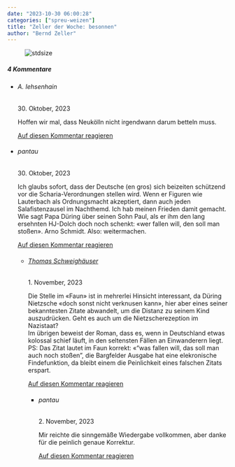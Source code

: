 ```yaml
---
date: "2023-10-30 06:00:28"
categories: ["spreu-weizen"]
title: "Zeller der Woche: besonnen"
author: "Bernd Zeller"
---
```



<figure>
<img src="https://www.publicomag.com/wp-content/uploads/2023/10/besonnen.jpg" alt=stdsize>
</figure>


<!--more-->
<h5 class="comments-h">
4 Kommentare </h5>
<ul class="commentlist">
<li class="comment even thread-even depth-1 clearfix" id="li-comment-120242">
<h6 class="author">A. Iehsenhain</h6> <span class="date">30. Oktober, 2023</span>



Hoffen wir mal, dass Neukölln nicht irgendwann darum betteln muss.

<a rel="nofollow" class="comment-reply-link" href="#comment-120242" data-commentid="120242" data-postid="17966" data-belowelement="comment-120242" data-respondelement="respond" data-replyto="Antworte auf A. Iehsenhain" aria-label="Antworte auf A. Iehsenhain">Auf diesen Kommentar reagieren</a> 


</li>
<li class="comment odd alt thread-odd thread-alt depth-1 clearfix" id="li-comment-120245">
<h6 class="author">pantau</h6> <span class="date">30. Oktober, 2023</span>



Ich glaubs sofort, dass der Deutsche (en gros) sich beizeiten schützend vor die Scharia-Verordnungen stellen wird. Wenn er Figuren wie Lauterbach als Ordnungsmacht akzeptiert, dann auch jeden Salafistenzausel im Nachthemd. Ich hab meinen Frieden damit gemacht. Wie sagt Papa Düring über seinen Sohn Paul, als er ihm den lang ersehnten HJ-Dolch doch noch schenkt: «wer fallen will, den soll man stoßen». Arno Schmidt. Also: weitermachen.

<a rel="nofollow" class="comment-reply-link" href="#comment-120245" data-commentid="120245" data-postid="17966" data-belowelement="comment-120245" data-respondelement="respond" data-replyto="Antworte auf pantau" aria-label="Antworte auf pantau">Auf diesen Kommentar reagieren</a> 


<ul class="children">
<li class="comment even depth-2 clearfix" id="li-comment-120247">
<h6 class="author"><a href="https://angenehmwiderwaertigzugleich.home.blog/" class="url" rel="ugc external nofollow">Thomas Schweighäuser</a></h6> <span class="date">1. November, 2023</span>



Die Stelle im «Faun» ist in mehrerlei Hinsicht interessant, da Düring Nietzsche «doch sonst nicht verknusen kann», hier aber eines seiner bekanntesten Zitate abwandelt, um die Distanz zu seinem Kind auszudrücken. Geht es auch um die Nietzscherezeption im Nazistaat?<br>
Im übrigen beweist der Roman, dass es, wenn in Deutschland etwas kolossal schief läuft, in den seltensten Fällen an Einwanderern liegt.<br>
PS: Das Zitat lautet im Faun korrekt: «“was fallen will, das soll man auch noch stoßen”, die Bargfelder Ausgabe hat eine elekronische Findefunktion, da bleibt einem die Peinlichkeit eines falschen Zitats erspart.

<a rel="nofollow" class="comment-reply-link" href="#comment-120247" data-commentid="120247" data-postid="17966" data-belowelement="comment-120247" data-respondelement="respond" data-replyto="Antworte auf Thomas Schweighäuser" aria-label="Antworte auf Thomas Schweighäuser">Auf diesen Kommentar reagieren</a> 


<ul class="children">
<li class="comment odd alt depth-3 clearfix" id="li-comment-120254">
<h6 class="author">pantau</h6> <span class="date">2. November, 2023</span>



Mir reichte die sinngemäße Wiedergabe vollkommen, aber danke für die peinlich genaue Korrektur.

<a rel="nofollow" class="comment-reply-link" href="#comment-120254" data-commentid="120254" data-postid="17966" data-belowelement="comment-120254" data-respondelement="respond" data-replyto="Antworte auf pantau" aria-label="Antworte auf pantau">Auf diesen Kommentar reagieren</a> 


</li>
</ul>
</li>
</ul>
</li>
</ul>
